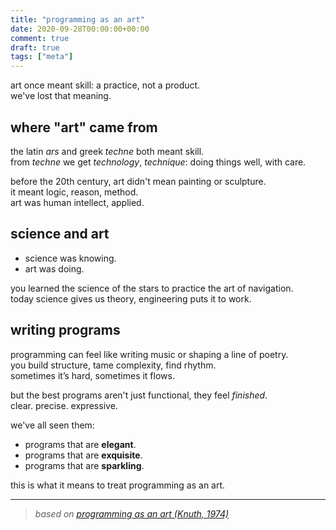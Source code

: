 ```yaml
---
title: "programming as an art"
date: 2020-09-28T00:00:00+00:00
comment: true
draft: true
tags: ["meta"]
---
```

art once meant skill: a practice, not a product.  
we've lost that meaning.

## where "art" came from

the latin _ars_ and greek _techne_ both meant skill.  
from _techne_ we get _technology_, _technique_: doing things well, with care.

before the 20th century, art didn't mean painting or sculpture.  
it meant logic, reason, method.  
art was human intellect, applied.

## science and art

- science was knowing. 
- art was doing.

you learned the science of the stars to practice the art of navigation.  
today science gives us theory, engineering puts it to work.

## writing programs

programming can feel like writing music or shaping a line of poetry.  
you build structure, tame complexity, find rhythm.  
sometimes it’s hard, sometimes it flows.

but the best programs aren't just functional, they feel _finished_.  
clear. precise. expressive.

we've all seen them:

- programs that are **elegant**.  
- programs that are **exquisite**.  
- programs that are **sparkling**.

this is what it means to treat programming as an art.

---

> _based on [programming as an art (Knuth, 1974)](https://dl.acm.org/doi/10.1145/361604.361612)_